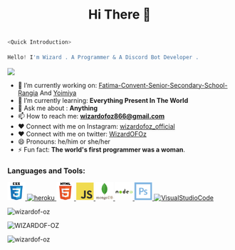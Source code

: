 <h1 align= "center">Hi There 👋 </h1>

```js

<Quick Introduction>

Hello! I'm Wizard . A Programmer & A Discord Bot Developer .

```
<img align=center src="https://discord.c99.nl/widget/theme-3/583666642010112000.png ">




- 🔭 I’m currently working on: [Fatima-Convent-Senior-Secondary-School-Rangia](https://github.com/WIZARDOF-OZ/Fatima-Convent-Senior-Secondary-School-) And [Yoimiya](https://github.com/Akio6265/yoimiya)
- 🌱 I’m currently learning: **Everything Present In The World**
- 💬 Ask me about : **Anything**
- 📫 How to reach me: **wizardofoz866@gmail.com**
- ❤ Connect with me on Instagram: [wizardofoz_official](https://www.instagram.com/rizuwanul_official/)
- ❤ Connect with me on twitter: [WizardOFOz](https://twitter.com/Wizard_OFOZ2345/)
- 😄 Pronouns: he/him or she/her
- ⚡ Fun fact: **The world's first programmer was a woman**.

<h3 align="left">Languages and Tools:</h3>
<p align="left"> <a href="https://www.w3schools.com/css/" target="_blank"> <img src="https://raw.githubusercontent.com/devicons/devicon/master/icons/css3/css3-original-wordmark.svg" alt="css3" width="40" height="40"/> </a> <a href="https://heroku.com" target="_blank"> <img src="https://www.vectorlogo.zone/logos/heroku/heroku-icon.svg" alt="heroku" width="40" height="40"/> </a> <a href="https://www.w3.org/html/" target="_blank"> <img src="https://raw.githubusercontent.com/devicons/devicon/master/icons/html5/html5-original-wordmark.svg" alt="html5" width="40" height="40"/> </a> <a href="https://developer.mozilla.org/en-US/docs/Web/JavaScript" target="_blank"> <img src="https://raw.githubusercontent.com/devicons/devicon/master/icons/javascript/javascript-original.svg" alt="javascript" width="40" height="40"/> </a> <a href="https://www.mongodb.com/" target="_blank"> <img src="https://raw.githubusercontent.com/devicons/devicon/master/icons/mongodb/mongodb-original-wordmark.svg" alt="mongodb" width="40" height="40"/> </a> <a href="https://nodejs.org" target="_blank"> <img src="https://raw.githubusercontent.com/devicons/devicon/master/icons/nodejs/nodejs-original-wordmark.svg" alt="nodejs" width="40" height="40"/> </a> <a href="https://www.photoshop.com/en" target="_blank"> <img src="https://raw.githubusercontent.com/devicons/devicon/master/icons/photoshop/photoshop-line.svg" alt="photoshop" width="40" height="40"/> </a> <a href="https://code.visualstudio.com/" target="_blank"> <img src="https://upload.wikimedia.org/wikipedia/commons/thumb/2/2d/Visual_Studio_Code_1.18_icon.svg/2056px-Visual_Studio_Code_1.18_icon.svg.png" alt="VisualStudioCode" width="40" height=40"/> </a></p>





<p><img align="down" src="https://github-readme-stats.vercel.app/api/top-langs?username=WIZARDOF-OZ&show_icons=true&locale=en&layout=compact" alt="wizardof-oz" /></p>

<p>&nbsp; <img align="left" src ="https://github-readme-stats.vercel.app/api/wakatime?username=WIZARDOFOZ" alt="WIZARDOF-OZ"/> </p>

<p>&nbsp;<img align="left" src="https://github-readme-stats.vercel.app/api?username=WIZARDOF-OZ&show_icons=true&locale=en&show_owner=true&count_private=true&theme=radical" alt="wizardof-oz" /></p>

 <!--<p>&nbsp;<img align="left" src="https://github-readme-stats.vercel.app/api?username=WIZARDOF-OZ&show_icons=true&locale=en" alt="wizardof-oz" /></p>-->
 

